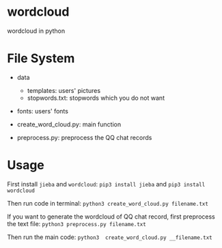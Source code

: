 # wordcloud
wordcloud in python

# File System
- data
    - templates: users' pictures
    - stopwords.txt: stopwords which you do not want
- fonts: users' fonts

- create_word_cloud.py: main function
- preprocess.py: preprocess the QQ chat records

# Usage
First install `jieba` and `wordcloud`:
`pip3 install jieba`
and
`pip3 install wordcloud`

Then run code in terminal:
`python3 create_word_cloud.py filename.txt`

If you want to generate the wordcloud of QQ chat record, first preprocess the text file:
`python3 preprocess.py filename.txt`

Then run the main code:
`python3  create_word_cloud.py __filename.txt`

